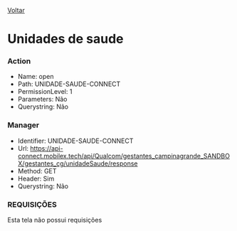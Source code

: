 [Voltar](./unidadesdeatendimento.md)
# Unidades de saude
### Action
- Name: open
- Path: UNIDADE-SAUDE-CONNECT
- PermissionLevel: 1
- Parameters: Não
- Querystring: Não

### Manager
- Identifier: UNIDADE-SAUDE-CONNECT
- Url: https://api-connect.mobilex.tech/api/Qualcom/gestantes_campinagrande_SANDBOX/gestantes_cg/unidadeSaude/response
- Method: GET
- Header: Sim
- Querystring: Não

### REQUISIÇÕES
Esta tela não possui requisições